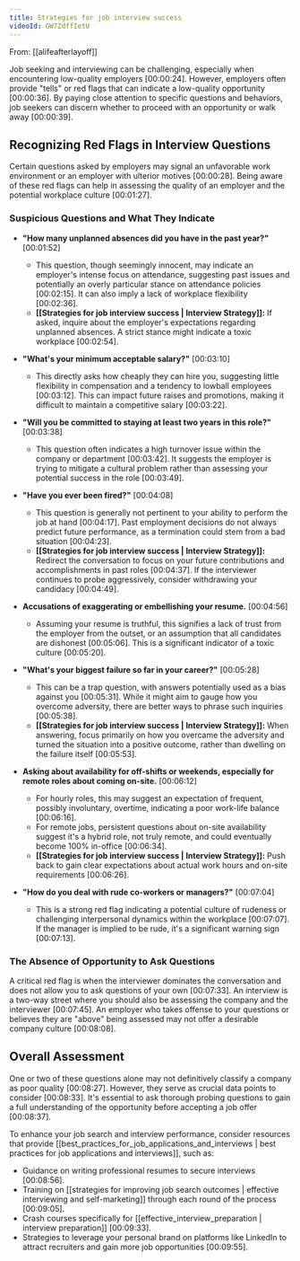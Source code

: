 ```yaml
---
title: Strategies for job interview success
videoId: GW7ZdffIetU
---
```


From: [[alifeafterlayoff]] <br/> 

Job seeking and interviewing can be challenging, especially when encountering low-quality employers [00:00:24]. However, employers often provide "tells" or red flags that can indicate a low-quality opportunity [00:00:36]. By paying close attention to specific questions and behaviors, job seekers can discern whether to proceed with an opportunity or walk away [00:00:39].

## Recognizing Red Flags in Interview Questions

Certain questions asked by employers may signal an unfavorable work environment or an employer with ulterior motives [00:00:28]. Being aware of these red flags can help in assessing the quality of an employer and the potential workplace culture [00:01:27].

### Suspicious Questions and What They Indicate

*   **"How many unplanned absences did you have in the past year?"** <a class="yt-timestamp" data-t="00:01:52">[00:01:52]</a>
    *   This question, though seemingly innocent, may indicate an employer's intense focus on attendance, suggesting past issues and potentially an overly particular stance on attendance policies [00:02:15]. It can also imply a lack of workplace flexibility [00:02:36].
    *   **[[Strategies for job interview success | Interview Strategy]]:** If asked, inquire about the employer's expectations regarding unplanned absences. A strict stance might indicate a toxic workplace [00:02:54].

*   **"What's your minimum acceptable salary?"** <a class="yt-timestamp" data-t="00:03:10">[00:03:10]</a>
    *   This directly asks how cheaply they can hire you, suggesting little flexibility in compensation and a tendency to lowball employees [00:03:12]. This can impact future raises and promotions, making it difficult to maintain a competitive salary [00:03:22].

*   **"Will you be committed to staying at least two years in this role?"** <a class="yt-timestamp" data-t="00:03:38">[00:03:38]</a>
    *   This question often indicates a high turnover issue within the company or department [00:03:42]. It suggests the employer is trying to mitigate a cultural problem rather than assessing your potential success in the role [00:03:49].

*   **"Have you ever been fired?"** <a class="yt-timestamp" data-t="00:04:08">[00:04:08]</a>
    *   This question is generally not pertinent to your ability to perform the job at hand [00:04:17]. Past employment decisions do not always predict future performance, as a termination could stem from a bad situation [00:04:23].
    *   **[[Strategies for job interview success | Interview Strategy]]:** Redirect the conversation to focus on your future contributions and accomplishments in past roles [00:04:37]. If the interviewer continues to probe aggressively, consider withdrawing your candidacy [00:04:49].

*   **Accusations of exaggerating or embellishing your resume.** <a class="yt-timestamp" data-t="00:04:56">[00:04:56]</a>
    *   Assuming your resume is truthful, this signifies a lack of trust from the employer from the outset, or an assumption that all candidates are dishonest [00:05:06]. This is a significant indicator of a toxic culture [00:05:20].

*   **"What's your biggest failure so far in your career?"** <a class="yt-timestamp" data-t="00:05:28">[00:05:28]</a>
    *   This can be a trap question, with answers potentially used as a bias against you [00:05:31]. While it might aim to gauge how you overcome adversity, there are better ways to phrase such inquiries [00:05:38].
    *   **[[Strategies for job interview success | Interview Strategy]]:** When answering, focus primarily on how you overcame the adversity and turned the situation into a positive outcome, rather than dwelling on the failure itself [00:05:53].

*   **Asking about availability for off-shifts or weekends, especially for remote roles about coming on-site.** <a class="yt-timestamp" data-t="00:06:12">[00:06:12]</a>
    *   For hourly roles, this may suggest an expectation of frequent, possibly involuntary, overtime, indicating a poor work-life balance [00:06:16].
    *   For remote jobs, persistent questions about on-site availability suggest it's a hybrid role, not truly remote, and could eventually become 100% in-office [00:06:34].
    *   **[[Strategies for job interview success | Interview Strategy]]:** Push back to gain clear expectations about actual work hours and on-site requirements [00:06:26].

*   **"How do you deal with rude co-workers or managers?"** <a class="yt-timestamp" data-t="00:07:04">[00:07:04]</a>
    *   This is a strong red flag indicating a potential culture of rudeness or challenging interpersonal dynamics within the workplace [00:07:07]. If the manager is implied to be rude, it's a significant warning sign [00:07:13].

### The Absence of Opportunity to Ask Questions

A critical red flag is when the interviewer dominates the conversation and does not allow you to ask questions of your own [00:07:33]. An interview is a two-way street where you should also be assessing the company and the interviewer [00:07:45]. An employer who takes offense to your questions or believes they are "above" being assessed may not offer a desirable company culture [00:08:08].

## Overall Assessment

One or two of these questions alone may not definitively classify a company as poor quality [00:08:27]. However, they serve as crucial data points to consider [00:08:33]. It's essential to ask thorough probing questions to gain a full understanding of the opportunity before accepting a job offer [00:08:37].

To enhance your job search and interview performance, consider resources that provide [[best_practices_for_job_applications_and_interviews | best practices for job applications and interviews]], such as:
*   Guidance on writing professional resumes to secure interviews [00:08:56].
*   Training on [[strategies for improving job search outcomes | effective interviewing and self-marketing]] through each round of the process [00:09:05].
*   Crash courses specifically for [[effective_interview_preparation | interview preparation]] [00:09:33].
*   Strategies to leverage your personal brand on platforms like LinkedIn to attract recruiters and gain more job opportunities [00:09:55].